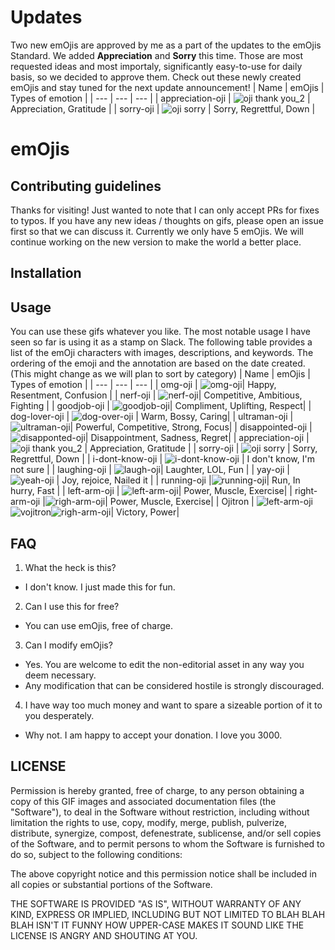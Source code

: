 # Updates
Two new emOjis are approved by me as a part of the updates to the emOjis Standard.
We added **Appreciation** and **Sorry** this time. Those are most requested ideas and most importaly, significantly easy-to-use for daily basis, so we decided to approve them.
Check out these newly created emOjis and stay tuned for the next update announcement!
| Name | emOjis | Types of emotion |
| --- | --- | --- |
| appreciation-oji |  ![oji thank you_2](https://user-images.githubusercontent.com/67302360/202078017-c6c08a2f-21f0-42e0-8218-2cda8d8d6f40.gif) | Appreciation, Gratitude |
| sorry-oji | ![oji sorry](https://user-images.githubusercontent.com/67302360/202078120-79348266-b892-473c-aca7-919e672ec7bd.gif) | Sorry, Regrettful, Down |

# emOjis
## Contributing guidelines
Thanks for visiting! Just wanted to note that I can only accept PRs for fixes to typos.
If you have any new ideas / thoughts on gifs, please open an issue first so that we can discuss it. 
Currently we only have 5 emOjis. We will continue working on the new version to make the world a better place. 

## Installation

## Usage
You can use these gifs whatever you like. The most notable usage I have seen so far is using it as a stamp on Slack. 
The following table provides a list of the emOji characters with images, descriptions, and keywords. 
The ordering of the emoji and the annotation are based on the date created. (This might change as we will plan to sort by category)
| Name | emOjis | Types of emotion |
| --- | --- | --- |
| omg-oji | ![omg-oji](https://user-images.githubusercontent.com/67302360/183232942-19a9f75a-ac42-41ad-bd68-0849d0e25b91.gif)| Happy, Resentment, Confusion |
| nerf-oji | ![nerf-oji](https://user-images.githubusercontent.com/67302360/183232968-3d5c3651-3a3c-40a9-afe4-605cc4350e6b.gif)| Competitive, Ambitious, Fighting | 
| goodjob-oji |  ![goodjob-oji](https://user-images.githubusercontent.com/67302360/183232982-6d9dd266-94d8-4fc4-b141-ab60dbe66b11.gif)| Compliment, Uplifting, Respect|
| dog-lover-oji | ![dog-over-oji](https://user-images.githubusercontent.com/67302360/183232994-505121d9-788f-4ef7-8685-5c3ceb9a4e2a.gif) | Warm, Bossy, Caring|
| ultraman-oji | ![ultraman-oji](https://user-images.githubusercontent.com/67302360/185533908-363b9d75-3057-48ba-914a-091d658a3e02.gif)| Powerful, Competitive, Strong, Focus|
| disappointed-oji | ![disapponted-oji](https://user-images.githubusercontent.com/67302360/199214392-9ecd34c7-b466-42d3-ae6c-c41367f854c9.gif)| Disappointment, Sadness, Regret|
| appreciation-oji |  ![oji thank you_2](https://user-images.githubusercontent.com/67302360/202078017-c6c08a2f-21f0-42e0-8218-2cda8d8d6f40.gif) | Appreciation, Gratitude |
| sorry-oji | ![oji sorry](https://user-images.githubusercontent.com/67302360/202078120-79348266-b892-473c-aca7-919e672ec7bd.gif) | Sorry, Regrettful, Down |
| i-dont-know-oji | ![i-dont-know-oji](https://user-images.githubusercontent.com/67302360/204963790-7948d9de-40f2-43f0-aec0-812de5075ea9.gif) | I don't know, I'm not sure |
| laughing-oji | ![laugh-oji](https://user-images.githubusercontent.com/67302360/204963952-7e144312-e32d-45e2-ab29-490295af2b35.gif)| Laughter, LOL, Fun |
| yay-oji | ![yeah-oji](https://user-images.githubusercontent.com/67302360/229751241-8e93604b-afb2-4ab3-9d5c-cde8f44a62f0.gif)
| Joy, rejoice, Nailed it |
| running-oji |![running-oji](https://user-images.githubusercontent.com/67302360/204964667-1cf8835c-b9f3-409f-aeb7-c3e4ec61c147.gif)| Run, In hurry, Fast |
| left-arm-oji | ![left-arm-oji](https://user-images.githubusercontent.com/67302360/204965880-6265d309-94e2-4051-80c5-f4c22133c3ce.gif)| Power, Muscle, Exercise|
| right-arm-oji |![righ-arm-oji](https://user-images.githubusercontent.com/67302360/204965915-6628c9bc-79ce-4f1f-9cc1-7c3902621d0a.gif)| Power, Muscle, Exercise|
| Ojitron | ![left-arm-oji](https://user-images.githubusercontent.com/67302360/204965880-6265d309-94e2-4051-80c5-f4c22133c3ce.gif)![vojitron](https://user-images.githubusercontent.com/67302360/204965965-895326de-f183-4e07-aae5-d2d008b7725f.gif)![righ-arm-oji](https://user-images.githubusercontent.com/67302360/204965915-6628c9bc-79ce-4f1f-9cc1-7c3902621d0a.gif)| Victory, Power|


## FAQ
1) What the heck is this? 
 - I don't know. I just made this for fun.

2) Can I use this for free? 
 - You can use emOjis, free of charge. 

3) Can I modify emOjis? 
 - Yes. You are welcome to edit the non-editorial asset in any way you deem necessary.
 - Any modification that can be considered hostile is strongly discouraged.

4) I have way too much money and want to spare a sizeable portion of it to you desperately.
 - Why not. I am happy to accept your donation. I love you 3000.

## LICENSE
Permission is hereby granted, free of charge, to any person obtaining a copy of this GIF images and associated documentation files (the "Software"), to deal in the Software without restriction, including without limitation the rights to use, copy, modify, merge, publish, pulverize, distribute, synergize, compost, defenestrate, sublicense, and/or sell copies of the Software, and to permit persons to whom the Software is furnished to do so, subject to the following conditions:

The above copyright notice and this permission notice shall be included in all copies or substantial portions of the Software.

THE SOFTWARE IS PROVIDED "AS IS", WITHOUT WARRANTY OF ANY KIND, EXPRESS OR IMPLIED, INCLUDING BUT NOT LIMITED TO BLAH BLAH BLAH ISN'T IT FUNNY HOW UPPER-CASE MAKES IT SOUND LIKE THE LICENSE IS ANGRY AND SHOUTING AT YOU.
